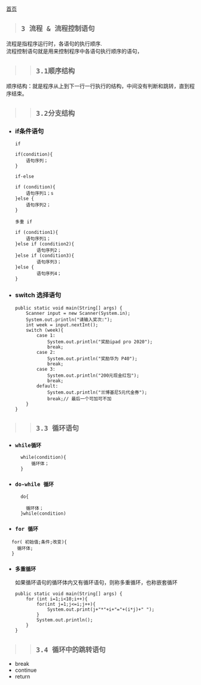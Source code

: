 [首页](/README.md)
> ## <div id="3">`3 流程 & 流程控制语句`</div>
流程是指程序运行时，各语句的执行顺序.  
流程控制语句就是用来控制程序中各语句执行顺序的语句，
>> ## `3.1顺序结构`

  顺序结构：就是程序从上到下一行一行执行的结构，中间没有判断和跳转，直到程序结束。

>> ## <div id="3.1"> `3.2分支结构` </div>
  
  -  ### if条件语句
        `if`
        ```
        if(condition){
            语句序列；
        }
        ```
        `if-else`
        ```
        if (condition){
            语句序列1；s
        }else {
            语句序列2；
        }
        ```
        `多重 if`
        ```
        if (condition1){
            语句序列1；
        }else if (condition2){
                语句序列2；
        }else if (condition3){
                语句序列3；
        }else {
                语句序列4；
        }
        ```

  - ### switch 选择语句  
    ```
    public static void main(String[] args) {
        Scanner input = new Scanner(System.in);
        System.out.println("请输入奖次:");
        int week = input.nextInt();
        switch (week){
            case 1:
                System.out.println("奖励ipad pro 2020");
                break;
            case 2:
                System.out.println("奖励华为 P40");
                break;
            case 3:
                System.out.println("200元现金红包");
                break;
            default:
                System.out.println("兰博基尼5元代金券");
                break;// 最后一个可加可不加
        }
    }
    ```

>> ## `3.3 循环语句`
* ### `while循环`
  ```
    while(condition){    
        循环体；
    }
  ```
* ### `do-while 循环`
  ```
    do{  

      循环体；
    }while(condition)
  ```
* ### `for 循环`
```
  for( 初始值;条件;改变){
    循环体;
  }
```
* ### `多重循环`
  如果循环语句的循环体内又有循环语句，则称多重循环，也称嵌套循环
  ```
  public static void main(String[] args) {
      for (int i=1;i<10;i++){
          for(int j=1;j<=i;j++){
              System.out.print(j+"*"+i+"="+(i*j)+" ");
          }
          System.out.println();
      }
  }
  ```
>>## `3.4 循环中的跳转语句`
- break
- continue
- return
